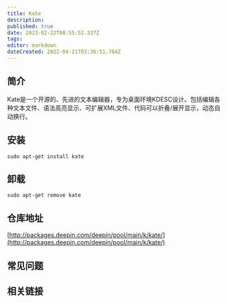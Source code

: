 ```yaml
---
title: Kate
description: 
published: true
date: 2023-02-22T08:55:52.337Z
tags: 
editor: markdown
dateCreated: 2022-04-21T03:36:51.784Z
---
```


## 简介

Kate是一个开源的、先进的文本编辑器，专为桌面环境KDESC设计。包括编辑各种文本文件、语法高亮显示、可扩展XML文件、代码可以折叠/展开显示，动态自动换行。

## 安装

`sudo apt-get install kate`

## 卸载

`sudo apt-get remove kate`

## 仓库地址

[http://packages.deepin.com/deepin/pool/main/k/kate/](http://packages.deepin.com/deepin/pool/main/k/kate/)


## 常见问题


## 相关链接